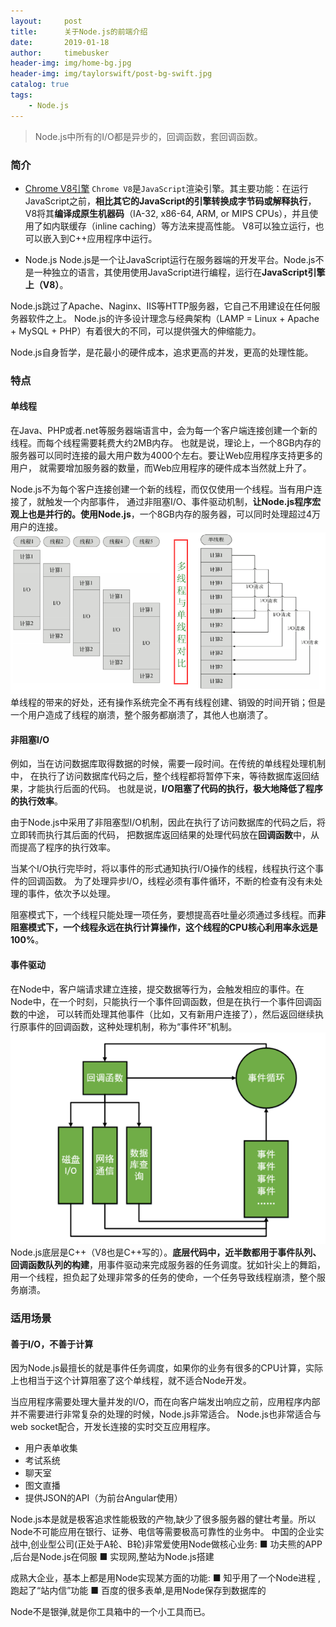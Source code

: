 ```yaml
---
layout:     post
title:      关于Node.js的前端介绍
date:       2019-01-18
author:     timebusker
header-img: img/home-bg.jpg
header-img: img/taylorswift/post-bg-swift.jpg
catalog: true
tags:
    - Node.js
---
```

> Node.js中所有的I/O都是异步的，回调函数，套回调函数。

### 简介
- [Chrome V8引擎](https://blog.csdn.net/xiangzhihong8/article/details/74996757)
`Chrome V8`是`JavaScript`渲染引擎。其主要功能：在运行JavaScript之前，**相比其它的JavaScript的引擎转换成字节码或解释执行**，
V8将其**编译成原生机器码**（IA-32, x86-64, ARM, or MIPS CPUs），并且使用了如内联缓存（inline caching）等方法来提高性能。
V8可以独立运行，也可以嵌入到C++应用程序中运行。  

- Node.js
Node.js是一个让JavaScript运行在服务器端的开发平台。Node.js不是一种独立的语言，其使用使用JavaScript进行编程，运行在**JavaScript引擎上（V8）**。

Node.js跳过了Apache、Naginx、IIS等HTTP服务器，它自己不用建设在任何服务器软件之上。
Node.js的许多设计理念与经典架构（LAMP = Linux + Apache + MySQL + PHP）有着很大的不同，可以提供强大的伸缩能力。

Node.js自身哲学，是花最小的硬件成本，追求更高的并发，更高的处理性能。

### 特点
#### 单线程
在Java、PHP或者.net等服务器端语言中，会为每一个客户端连接创建一个新的线程。而每个线程需要耗费大约2MB内存。
也就是说，理论上，一个8GB内存的服务器可以同时连接的最大用户数为4000个左右。要让Web应用程序支持更多的用户，
就需要增加服务器的数量，而Web应用程序的硬件成本当然就上升了。

Node.js不为每个客户连接创建一个新的线程，而仅仅使用一个线程。当有用户连接了，就触发一个内部事件，
通过非阻塞I/O、事件驱动机制，**让Node.js程序宏观上也是并行的。使用Node.js**，一个8GB内存的服务器，可以同时处理超过4万用户的连接。
![image](/img/node.js/单线程与多线程对比.png)
单线程的带来的好处，还有操作系统完全不再有线程创建、销毁的时间开销；但是一个用户造成了线程的崩溃，整个服务都崩溃了，其他人也崩溃了。

#### 非阻塞I/O
例如，当在访问数据库取得数据的时候，需要一段时间。在传统的单线程处理机制中，
在执行了访问数据库代码之后，整个线程都将暂停下来，等待数据库返回结果，才能执行后面的代码。
也就是说，**I/O阻塞了代码的执行，极大地降低了程序的执行效率**。

由于Node.js中采用了非阻塞型I/O机制，因此在执行了访问数据库的代码之后，将立即转而执行其后面的代码，
把数据库返回结果的处理代码放在**回调函数**中，从而提高了程序的执行效率。

当某个I/O执行完毕时，将以事件的形式通知执行I/O操作的线程，线程执行这个事件的回调函数。
为了处理异步I/O，线程必须有事件循环，不断的检查有没有未处理的事件，依次予以处理。

阻塞模式下，一个线程只能处理一项任务，要想提高吞吐量必须通过多线程。而**非阻塞模式下，一个线程永远在执行计算操作，这个线程的CPU核心利用率永远是100%**。

#### 事件驱动
在Node中，客户端请求建立连接，提交数据等行为，会触发相应的事件。在Node中，在一个时刻，只能执行一个事件回调函数，但是在执行一个事件回调函数的中途，
可以转而处理其他事件（比如，又有新用户连接了），然后返回继续执行原事件的回调函数，这种处理机制，称为“事件环”机制。
![image](/img/node.js/nodejs事件环.png)
Node.js底层是C++（V8也是C++写的）。**底层代码中，近半数都用于事件队列、回调函数队列的构建**，用事件驱动来完成服务器的任务调度。犹如针尖上的舞蹈，用一个线程，担负起了处理非常多的任务的使命，一个任务导致线程崩溃，整个服务崩溃。

### 适用场景
#### 善于I/O，不善于计算
因为Node.js最擅长的就是事件任务调度，如果你的业务有很多的CPU计算，实际上也相当于这个计算阻塞了这个单线程，就不适合Node开发。

当应用程序需要处理大量并发的I/O，而在向客户端发出响应之前，应用程序内部并不需要进行非常复杂的处理的时候，Node.js非常适合。
Node.js也非常适合与web socket配合，开发长连接的实时交互应用程序。

- 用户表单收集
- 考试系统
- 聊天室
- 图文直播
- 提供JSON的API（为前台Angular使用）


Node.js本是就是极客追求性能极致的产物,缺少了很多服务器的健壮考量。所以Node不可能应用在银行、证券、电信等需要极高可靠性的业务中。
中国的企业实战中,创业型公司(正处于A轮、B轮)非常爱使用Node做核心业务:
■ 功夫熊的APP ,后台是Node.js在伺服
■ 实现网,整站为Node.js搭建

成熟大企业，基本上都是用Node实现某方面的功能:
■ 知乎用了一个Node进程 , 跑起了“站内信”功能
■ 百度的很多表单,是用Node保存到数据库的

Node不是银弹,就是你工具箱中的一个小工具而已。


